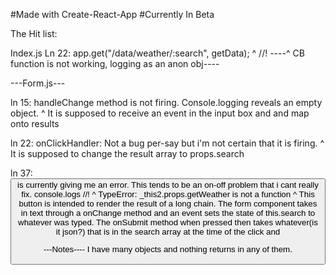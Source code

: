 #Made with Create-React-App
#Currently In Beta

The Hit list:

Index.js Ln 22: app.get("/data/weather/:search", getData);
^
//! ----^ CB function is not working, logging as an anon obj----

---Form.js---

ln 15: handleChange method is not firing. Console.logging reveals an empty object.
^
It is supposed to receive an event in the input box and and map onto results

ln 22: onClickHandler: Not a bug per-say but i'm not certain that it is firing.
^
It is supposed to change the result array to props.search

ln 37: <button> is currently giving me an error. This tends to be an on-off problem that i cant really fix. console.logs //! ^ TypeError: \_this2.props.getWeather is not a function
^
This button is intended to render the result of a long chain. The form component takes in text through a onChange method and an event sets the state of this.search to whatever was typed. The onSubmit method when pressed then takes whatever(is it json?) that is in the search array at the time of the click and

---Notes----
I have many objects and nothing returns in any of them.
